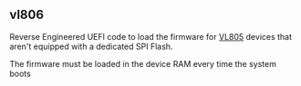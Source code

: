 ## vl806
Reverse Engineered UEFI code to load the firmware for [VL805](https://www.via-labs.com/product_show.php?id=48) devices that aren't equipped with a dedicated SPI Flash.

The firmware must be loaded in the device RAM every time the system boots
